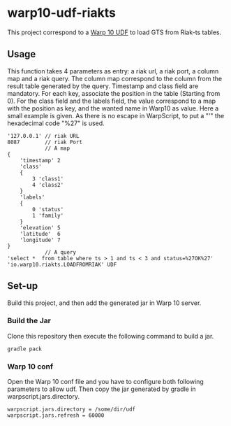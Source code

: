 # warp10-udf-riakts
This project correspond to a [Warp 10 UDF](http://www.warp10.io/reference/miscellaneous/UDF/#sidebar) to load GTS from Riak-ts tables.

## Usage
This function takes 4 parameters as entry: a riak url, a riak port, a column map and a riak query.
The column map correspond to the column from the result table generated by the query. Timestamp and class field are mandatory. 
For each key, associate the position in the table (Starting from 0). 
For the class field and the labels field, the value correspond to a map with the position as key, and the wanted name in Warp10 as value.
Here a small example is given. As there is no escape in WarpScript, to put a "'" the hexadecimal code "%27" is used.
```
'127.0.0.1' // riak URL 
8087        // riak Port
            // A map
{
    'timestamp' 2
    'class' 
    {
        3 'class1'
        4 'class2'
    }
    'labels'
    {
        0 'status'
        1 'family'
    }
    'elevation' 5
    'latitude'  6
    'longitude' 7
}
            // A query
'select *  from table where ts > 1 and ts < 3 and status=%27OK%27'
'io.warp10.riakts.LOADFROMRIAK' UDF
```


## Set-up 
Build this project, and then add the generated jar in Warp 10 server.

### Build the Jar ###
Clone this repository then execute the following command to build a jar.
```
gradle pack
```

### Warp 10 conf
Open the Warp 10 conf file and you have to configure both following parameters to allow udf. Then copy the jar generated by gradle in warpscript.jars.directory.
```
warpscript.jars.directory = /some/dir/udf
warpscript.jars.refresh = 60000
```
